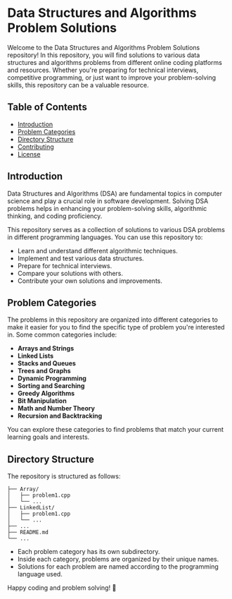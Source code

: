 # Data Structures and Algorithms Problem Solutions

Welcome to the Data Structures and Algorithms Problem Solutions repository! In this repository, you will find solutions to various data structures and algorithms problems from different online coding platforms and resources. Whether you're preparing for technical interviews, competitive programming, or just want to improve your problem-solving skills, this repository can be a valuable resource.

## Table of Contents

- [Introduction](#introduction)
- [Problem Categories](#problem-categories)
- [Directory Structure](#directory-structure)
- [Contributing](#contributing)
- [License](#license)

## Introduction

Data Structures and Algorithms (DSA) are fundamental topics in computer science and play a crucial role in software development. Solving DSA problems helps in enhancing your problem-solving skills, algorithmic thinking, and coding proficiency.

This repository serves as a collection of solutions to various DSA problems in different programming languages. You can use this repository to:

- Learn and understand different algorithmic techniques.
- Implement and test various data structures.
- Prepare for technical interviews.
- Compare your solutions with others.
- Contribute your own solutions and improvements.

## Problem Categories

The problems in this repository are organized into different categories to make it easier for you to find the specific type of problem you're interested in. Some common categories include:

- **Arrays and Strings**
- **Linked Lists**
- **Stacks and Queues**
- **Trees and Graphs**
- **Dynamic Programming**
- **Sorting and Searching**
- **Greedy Algorithms**
- **Bit Manipulation**
- **Math and Number Theory**
- **Recursion and Backtracking**

You can explore these categories to find problems that match your current learning goals and interests.

## Directory Structure

The repository is structured as follows:

```
├── Array/
│   ├── problem1.cpp
│   └── ...
├── LinkedList/
│   ├── problem1.cpp
│   └── ...
├── ...
├── README.md
└── ...
```

- Each problem category has its own subdirectory.
- Inside each category, problems are organized by their unique names.
- Solutions for each problem are named according to the programming language used.


Happy coding and problem solving! 🚀
